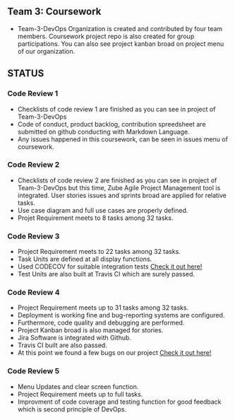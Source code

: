 ## Team 3: Coursework
- Team-3-DevOps Organization is created and contributed by four team members. Coursework project repo is also created for group participations. You can also see project kanban broad on project menu of our organization. 

## STATUS
### Code Review 1
- Checklists of code review 1 are finished as you can see in project of Team-3-DevOps 
- Code of conduct, product backlog, contribution spreedsheet are submitted on github conducting with Markdown Language.  
- Any issues happened in this coursework, can be seen in issues menu of coursework.

### Code Review 2
- Checklists of code review 2 are finished as you can see in project of Team-3-DevOps but this time, Zube Agile Project Management tool is integrated. User stories issues and sprints broad are applied for relative tasks.  
- Use case diagram and full use cases are properly defined.
- Projet Requirement meets to 8 tasks among 32 tasks.

### Code Review 3
- Project Requirement meets to 22 tasks among 32 tasks. 
- Task Units are defined at all display functions. 
- Used CODECOV for suitable integration tests [Check it out here!](https://codecov.io/gh/Team-3-DevOps/coursework/branch/develop)
- Test Units are also built at Travis CI which are surely passed.

### Code Review 4
- Project Requirement meets up to 31 tasks among 32 tasks.
- Deployment is working fine and bug-reporting systems are configured. 
- Furthermore, code quality and debugging are performed. 
- Project Kanban broad is also managed for stories. 
- Jira Software is integrated with Github.
- Travis CI built are also passed.
- At this point we found a few bugs on our project [Check it out here!](https://github.com/Team-3-DevOps/coursework/tree/bug-patch-1/.github/ISSUE_TEMPLATE)

### Code Review 5
- Menu Updates and clear screen function.
- Project Requirement meets up to full tasks.  
- Improvment of code coverage and testing function for good feedback which is second principle of DevOps.
